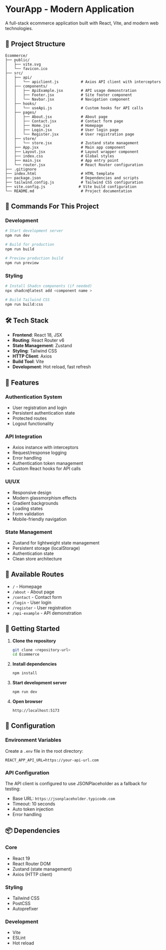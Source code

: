 # YourApp - Modern  Application

A full-stack ecommerce application built with React, Vite, and modern web technologies.

## 📁 Project Structure

```
Ecommerce/
├── public/
│   ├── vite.svg
│   └── favicon.ico
├── src/
│   ├── api/
│   │   └── apiclient.js          # Axios API client with interceptors
│   ├── components/
│   │   ├── ApiExample.jsx        # API usage demonstration
│   │   ├── Footer.jsx            # Site footer component
│   │   └── Navbar.jsx            # Navigation component
│   ├── hooks/
│   │   └── useApi.js             # Custom hooks for API calls
│   ├── pages/
│   │   ├── About.jsx             # About page
│   │   ├── Contact.jsx           # Contact form page
│   │   ├── Home.jsx              # Homepage
│   │   ├── Login.jsx             # User login page
│   │   └── Register.jsx          # User registration page
│   ├── store/
│   │   └── store.jsx             # Zustand state management
│   ├── App.jsx                   # Main app component
│   ├── Layout.jsx                # Layout wrapper component
│   ├── index.css                 # Global styles
│   ├── main.jsx                  # App entry point
│   └── router.jsx                # React Router configuration
├── .gitignore
├── index.html                    # HTML template
├── package.json                  # Dependencies and scripts
├── tailwind.config.js            # Tailwind CSS configuration
├── vite.config.js               # Vite build configuration
└── README.md                     # Project documentation
```

## 🚀 Commands For This Project

### Development
```bash
# Start development server
npm run dev

# Build for production
npm run build

# Preview production build
npm run preview
```

### Styling
```bash
# Install Shadcn components (if needed)
npx shadcn@latest add <component name >

# Build Tailwind CSS
npm run build:css
```

## 🛠️ Tech Stack

- **Frontend**: React 18, JSX
- **Routing**: React Router v6
- **State Management**: Zustand
- **Styling**: Tailwind CSS
- **HTTP Client**: Axios
- **Build Tool**: Vite
- **Development**: Hot reload, fast refresh

## 📱 Features

### Authentication System
- User registration and login
- Persistent authentication state
- Protected routes
- Logout functionality

### API Integration
- Axios instance with interceptors
- Request/response logging
- Error handling
- Authentication token management
- Custom React hooks for API calls

### UI/UX
- Responsive design
- Modern glassmorphism effects
- Gradient backgrounds
- Loading states
- Form validation
- Mobile-friendly navigation

### State Management
- Zustand for lightweight state management
- Persistent storage (localStorage)
- Authentication state
- Clean store architecture

## 🔗 Available Routes

- `/` - Homepage
- `/about` - About page
- `/contact` - Contact form
- `/login` - User login
- `/register` - User registration
- `/api-example` - API demonstration

## 🎯 Getting Started

1. **Clone the repository**
   ```bash
   git clone <repository-url>
   cd Ecommerce
   ```

2. **Install dependencies**
   ```bash
   npm install
   ```

3. **Start development server**
   ```bash
   npm run dev
   ```

4. **Open browser**
   ```
   http://localhost:5173
   ```

## 🔧 Configuration

### Environment Variables
Create a `.env` file in the root directory:
```env
REACT_APP_API_URL=https://your-api-url.com
```

### API Configuration
The API client is configured to use JSONPlaceholder as a fallback for testing:
- Base URL: `https://jsonplaceholder.typicode.com`
- Timeout: 10 seconds
- Auto token injection
- Error handling

## 📦 Dependencies

### Core
- React 19
- React Router DOM
- Zustand (state management)
- Axios (HTTP client)

### Styling
- Tailwind CSS
- PostCSS
- Autoprefixer

### Development
- Vite
- ESLint
- Hot reload
